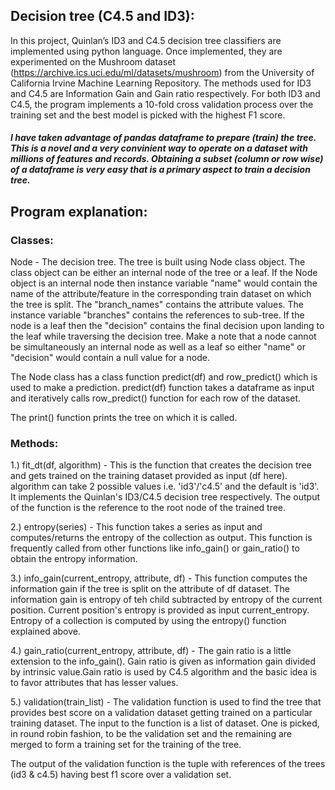 ## Decision tree (C4.5 and ID3):

In this project, Quinlan’s ID3 and C4.5 decision tree classifiers are implemented using python language. Once implemented, they are experimented on the Mushroom dataset (https://archive.ics.uci.edu/ml/datasets/mushroom) from the University of California Irvine Machine Learning Repository. The methods used for ID3 and C4.5 are Information Gain and Gain ratio respectively. For both ID3 and C4.5, the program implements a 10-fold cross validation process over the training set and the best model is picked with the highest F1 score.

##### I have taken advantage of pandas dataframe to prepare (train) the tree. This is a novel and a very convinient way to operate on a dataset with millions of features and records. Obtaining a subset (column or row wise) of a dataframe is very easy that is a primary aspect to train a decision tree.

## Program explanation:

###	Classes:

Node - 
The decision tree. The tree is built using Node class object. The class object can be either an internal node of the tree or a leaf. If the Node object is an internal node then instance variable "name" would contain the name of the attribute/feature in the corresponding train dataset on which the tree is split. The "branch_names" contains the attribute values. The instance variable "branches" contains the references to sub-tree. If the node is a leaf then the "decision" contains the final decision upon landing to the leaf while traversing the decision tree. Make a note that a node cannot be simultaneously an internal node as well as a leaf so either "name" or "decision" would contain a null value for a node.

The Node class has a class function predict(df) and row_predict() which is used to make a prediction. predict(df) function takes a dataframe as input and iteratively calls row_predict() function for each row of the dataset.

The print() function prints the tree on which it is called. 

###	Methods: 

1.) fit_dt(df, algorithm) - 
This is the function that creates the decision tree and gets trained on the training dataset provided as input (df here). algorithm can take 2 possible values i.e. 'id3'/'c4.5' and the default is 'id3'. It implements the Quinlan's ID3/C4.5 decision tree respectively. The output of the function is the reference to the root node of the trained tree.

2.) entropy(series) -
This function takes a series as input and computes/returns the entropy of the collection as output. This function is frequently called from other functions like info_gain() or gain_ratio() to obtain the entropy information.

3.) info_gain(current_entropy, attribute, df) -
This function computes the information gain if the tree is split on the attribute of df dataset. The information gain is entropy of teh child subtracted by entropy of the current position. Current position's entropy is provided as input current_entropy. Entropy of a collection is computed by using the entropy() function explained above.

4.) gain_ratio(current_entropy, attribute, df) -
The gain ratio is a little extension to the info_gain(). Gain ratio is given as information gain divided by intrinsic value.Gain ratio is used by C4.5 algorithm and the basic idea is to favor attributes that has lesser values.

5.) validation(train_list) -
The validation function is used to find the tree that provides best score on a validation dataset getting trained on a particular training dataset. The input to the function is a list of dataset. One is picked, in round robin fashion, to be the validation set and the remaining are merged to form a training set for the training of the tree.

The output of the validation function is the tuple with references of the trees (id3 & c4.5) having best f1 score over a validation set.
